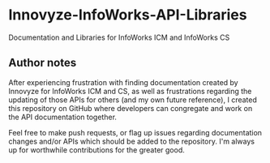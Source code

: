 # Innovyze-InfoWorks-API-Libraries

Documentation and Libraries for InfoWorks ICM and InfoWorks CS

## Author notes

After experiencing frustration with finding documentation created by Innovyze for InfoWorks ICM and CS, as well as frustrations regarding the updating of those APIs for others (and my own future reference), I created this repository on GitHub where developers can congregate and work on the API documentation together.

Feel free to make push requests, or flag up issues regarding documentation changes and/or APIs which should be added to the repository. I'm always up for worthwhile contributions for the greater good.


